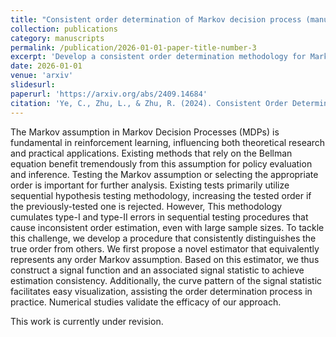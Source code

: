 ```yaml
---
title: "Consistent order determination of Markov decision process (manuscript)"
collection: publications
category: manuscripts
permalink: /publication/2026-01-01-paper-title-number-3
excerpt: 'Develop a consistent order determination methodology for Markov decision process'
date: 2026-01-01
venue: 'arxiv'
slidesurl: 
paperurl: 'https://arxiv.org/abs/2409.14684'
citation: 'Ye, C., Zhu, L., & Zhu, R. (2024). Consistent Order Determination of Markov Decision Process. arXiv preprint arXiv:2409.14684.'
---
```


The Markov assumption in Markov Decision Processes (MDPs) is fundamental in reinforcement learning, influencing both theoretical research and practical applications. Existing methods that rely on the Bellman equation benefit tremendously from this assumption for policy evaluation and inference. Testing the Markov assumption or selecting the appropriate order is important for further analysis. Existing tests primarily utilize sequential hypothesis testing methodology, increasing the tested order if the previously-tested one is rejected. However, This methodology cumulates type-I and type-II errors in sequential testing procedures that cause inconsistent order estimation, even with large sample sizes. To tackle this challenge, we develop a procedure that consistently distinguishes the true order from others. We first propose a novel estimator that equivalently represents any order Markov assumption. Based on this estimator, we thus construct a signal function and an associated signal statistic to achieve estimation consistency. Additionally, the curve pattern of the signal statistic facilitates easy visualization, assisting the order determination process in practice. Numerical studies validate the efficacy of our approach.

This work is currently under revision.
